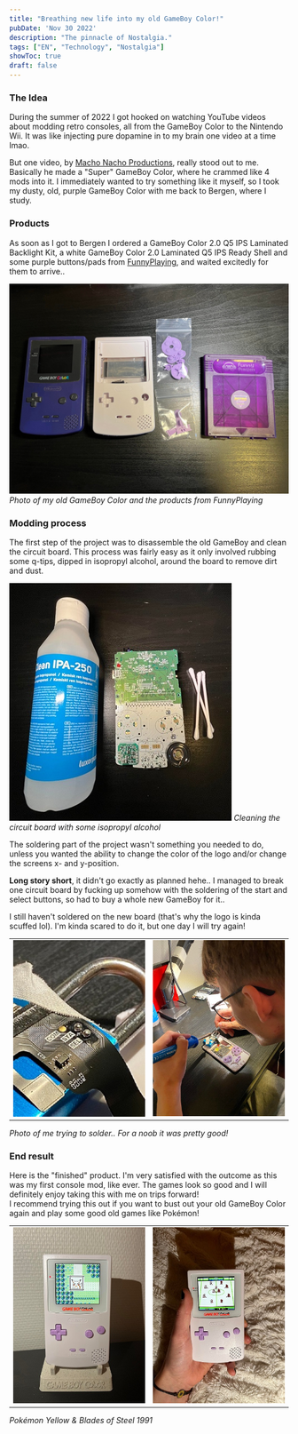 ```yaml
---
title: "Breathing new life into my old GameBoy Color!"
pubDate: 'Nov 30 2022'
description: "The pinnacle of Nostalgia."
tags: ["EN", "Technology", "Nostalgia"]
showToc: true
draft: false
---
```


### The Idea

During the summer of 2022 I got hooked on watching YouTube videos about modding retro consoles, all from the GameBoy Color to the Nintendo Wii. It was like injecting pure dopamine in to my brain one video at a time lmao.

But one video, by [Macho Nacho Productions](https://www.youtube.com/watch?v=yqnrEpcaans), really stood out to me. Basically he made a "Super" GameBoy Color, where he crammed like 4 mods into it. I immediately wanted to try something like it myself, so I took my dusty, old, purple GameBoy Color with me back to Bergen, where I study.

### Products

As soon as I got to Bergen I ordered a GameBoy Color 2.0 Q5 IPS Laminated Backlight Kit, a white GameBoy Color 2.0 Laminated Q5 IPS Ready Shell and some purple buttons/pads from [FunnyPlaying](https://retrogamerepairshop.com/), and waited excitedly for them to arrive..

![Products](/src/static/img/gameboy/funnyplaying-products.jpg)
_Photo of my old GameBoy Color and the products from FunnyPlaying_

### Modding process

The first step of the project was to disassemble the old GameBoy and clean the circuit board. This process was fairly easy as it only involved rubbing some q-tips, dipped in isopropyl alcohol, around the board to remove dirt and dust.

![Cleaning](/src/static/img/gameboy/cleaning.jpg)
_Cleaning the circuit board with some isopropyl alcohol_

The soldering part of the project wasn't something you needed to do, unless you wanted the ability to change the color of the logo and/or change the screens x- and y-position.

**Long story short**, it didn't go exactly as planned hehe.. I managed to break one circuit board by fucking up somehow with the soldering of the start and select buttons, so had to buy a whole new GameBoy for it..

I still haven't soldered on the new board (that's why the logo is kinda scuffed lol). I'm kinda scared to do it, but one day I will try again!

| | |
|- | - |
|![Soldering1](/src/static/img/gameboy/soldering-1.jpg)|![Soldering2](/src/static/img/gameboy/soldering-2.jpg) |

_Photo of me trying to solder.. For a noob it was pretty good!_

### End result

Here is the "finished" product. I'm very satisfied with the outcome as this was my first console mod, like ever. The games look so good and I will definitely enjoy taking this with me on trips forward!  
I recommend trying this out if you want to bust out your old GameBoy Color again and play some good old games like Pokémon!

| | |
|- | - |
![ShowcasePokémon](/src/static/img/gameboy/showcasePok-1.jpg)|![ShowcaseBattleOfSteel](/src/static/img/gameboy/showcaseBoS-1.jpg)

_Pokémon Yellow & Blades of Steel 1991_

